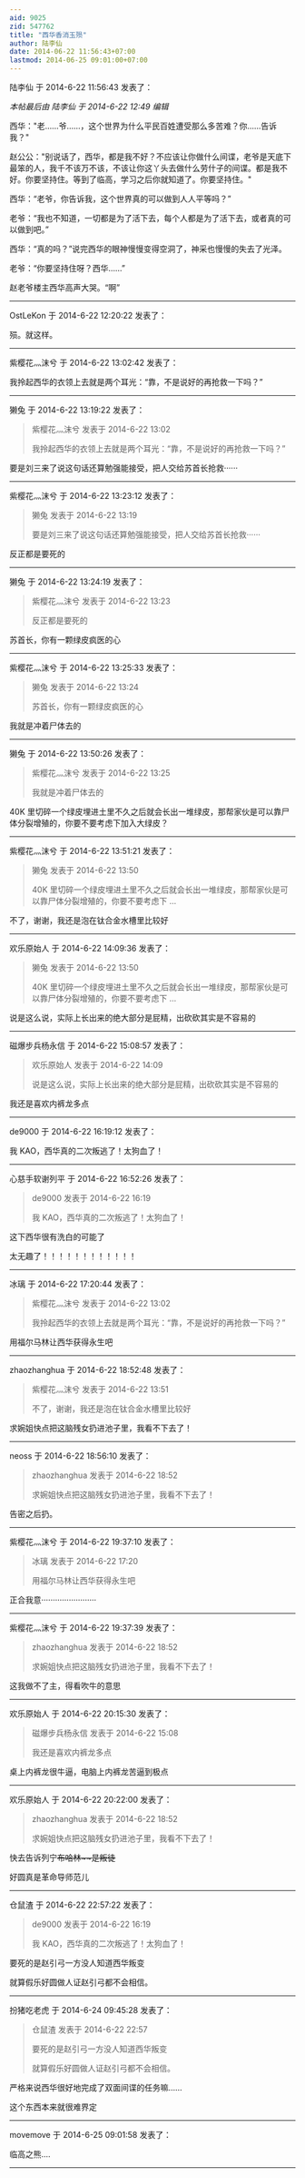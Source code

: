 ```yaml
---
aid: 9025
zid: 547762
title: "西华香消玉殒"
author: 陆李仙
date: 2014-06-22 11:56:43+07:00
lastmod: 2014-06-25 09:01:00+07:00
---
```


陆李仙 于 2014-6-22 11:56:43 发表了：

_本帖最后由 陆李仙 于 2014-6-22 12:49 编辑_

西华："老……爷……，这个世界为什么平民百姓遭受那么多苦难？你……告诉我？"

赵公公："别说话了，西华，都是我不好？不应该让你做什么间谍，老爷是天底下最笨的人，我千不该万不该，不该让你这丫头去做什么劳什子的间谍。都是我不好。你要坚持住。等到了临高，学习之后你就知道了。你要坚持住。"

西华：“老爷，你告诉我，这个世界真的可以做到人人平等吗？”

老爷：“我也不知道，一切都是为了活下去，每个人都是为了活下去，或者真的可以做到吧。”

西华：“真的吗？”说完西华的眼神慢慢变得空洞了，神采也慢慢的失去了光泽。

老爷：“你要坚持住呀？西华……”

赵老爷楼主西华高声大哭。“啊”

---

OstLeKon 于 2014-6-22 12:20:22 发表了：

殒。就这样。

---

紫樱花灬沫兮 于 2014-6-22 13:02:42 发表了：

我拎起西华的衣领上去就是两个耳光：“靠，不是说好的再抢救一下吗？”

---

獭兔 于 2014-6-22 13:19:22 发表了：

> 紫樱花灬沫兮 发表于 2014-6-22 13:02
>
> 我拎起西华的衣领上去就是两个耳光：“靠，不是说好的再抢救一下吗？”

要是刘三来了说这句话还算勉强能接受，把人交给苏首长抢救······

---

紫樱花灬沫兮 于 2014-6-22 13:23:12 发表了：

> 獭兔 发表于 2014-6-22 13:19
>
> 要是刘三来了说这句话还算勉强能接受，把人交给苏首长抢救······

反正都是要死的

---

獭兔 于 2014-6-22 13:24:19 发表了：

> 紫樱花灬沫兮 发表于 2014-6-22 13:23
>
> 反正都是要死的

苏首长，你有一颗绿皮疯医的心

---

紫樱花灬沫兮 于 2014-6-22 13:25:33 发表了：

> 獭兔 发表于 2014-6-22 13:24
>
> 苏首长，你有一颗绿皮疯医的心

我就是冲着尸体去的

---

獭兔 于 2014-6-22 13:50:26 发表了：

> 紫樱花灬沫兮 发表于 2014-6-22 13:25
>
> 我就是冲着尸体去的

40K 里切碎一个绿皮埋进土里不久之后就会长出一堆绿皮，那帮家伙是可以靠尸体分裂增殖的，你要不要考虑下加入大绿皮？

---

紫樱花灬沫兮 于 2014-6-22 13:51:21 发表了：

> 獭兔 发表于 2014-6-22 13:50
>
> 40K 里切碎一个绿皮埋进土里不久之后就会长出一堆绿皮，那帮家伙是可以靠尸体分裂增殖的，你要不要考虑下 ...

不了，谢谢，我还是泡在钛合金水槽里比较好

---

欢乐原始人 于 2014-6-22 14:09:36 发表了：

> 獭兔 发表于 2014-6-22 13:50
>
> 40K 里切碎一个绿皮埋进土里不久之后就会长出一堆绿皮，那帮家伙是可以靠尸体分裂增殖的，你要不要考虑下 ...

说是这么说，实际上长出来的绝大部分是屁精，出砍砍其实是不容易的

---

磁爆步兵杨永信 于 2014-6-22 15:08:57 发表了：

> 欢乐原始人 发表于 2014-6-22 14:09
>
> 说是这么说，实际上长出来的绝大部分是屁精，出砍砍其实是不容易的

我还是喜欢内裤龙多点

---

de9000 于 2014-6-22 16:19:12 发表了：

我 KAO，西华真的二次叛逃了！太狗血了！

---

心慈手软谢列平 于 2014-6-22 16:52:26 发表了：

> de9000 发表于 2014-6-22 16:19
>
> 我 KAO，西华真的二次叛逃了！太狗血了！

这下西华很有洗白的可能了

太无趣了！！！！！！！！！！！！

---

冰璃 于 2014-6-22 17:20:44 发表了：

> 紫樱花灬沫兮 发表于 2014-6-22 13:02
>
> 我拎起西华的衣领上去就是两个耳光：“靠，不是说好的再抢救一下吗？”

用福尔马林让西华获得永生吧

---

zhaozhanghua 于 2014-6-22 18:52:48 发表了：

> 紫樱花灬沫兮 发表于 2014-6-22 13:51
>
> 不了，谢谢，我还是泡在钛合金水槽里比较好

求婉姐快点把这脑残女扔进池子里，我看不下去了！

---

neoss 于 2014-6-22 18:56:10 发表了：

> zhaozhanghua 发表于 2014-6-22 18:52
>
> 求婉姐快点把这脑残女扔进池子里，我看不下去了！

告密之后扔。

---

紫樱花灬沫兮 于 2014-6-22 19:37:10 发表了：

> 冰璃 发表于 2014-6-22 17:20
>
> 用福尔马林让西华获得永生吧

正合我意························

---

紫樱花灬沫兮 于 2014-6-22 19:37:39 发表了：

> zhaozhanghua 发表于 2014-6-22 18:52
>
> 求婉姐快点把这脑残女扔进池子里，我看不下去了！

这我做不了主，得看吹牛的意思

---

欢乐原始人 于 2014-6-22 20:15:30 发表了：

> 磁爆步兵杨永信 发表于 2014-6-22 15:08
>
> 我还是喜欢内裤龙多点

桌上内裤龙很牛逼，电脑上内裤龙苦逼到极点

---

欢乐原始人 于 2014-6-22 20:22:00 发表了：

> zhaozhanghua 发表于 2014-6-22 18:52
>
> 求婉姐快点把这脑残女扔进池子里，我看不下去了！

快去告诉列宁~~~~布哈林~~是叛徒~~~~

好圆真是革命导师范儿

---

仓鼠渣 于 2014-6-22 22:57:22 发表了：

> de9000 发表于 2014-6-22 16:19
>
> 我 KAO，西华真的二次叛逃了！太狗血了！

要死的是赵引弓一方没人知道西华叛变

就算假乐好圆做人证赵引弓都不会相信。

---

扮猪吃老虎 于 2014-6-24 09:45:28 发表了：

> 仓鼠渣 发表于 2014-6-22 22:57
>
> 要死的是赵引弓一方没人知道西华叛变
>
> 就算假乐好圆做人证赵引弓都不会相信。

严格来说西华很好地完成了双面间谍的任务嘛……

这个东西本来就很难界定

---

movemove 于 2014-6-25 09:01:58 发表了：

临高之熊....

---
